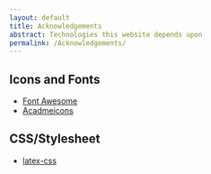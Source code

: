 ```yaml
---
layout: default
title: Acknowledgements
abstract: Technologies this website depends upon
permalink: /Acknowledgements/
---
```


## Icons and Fonts 

- [Font Awesome](https://fontawesome.com/license/free)
- [Acadmeicons](https://jpswalsh.github.io/academicons/)

## CSS/Stylesheet

- [latex-css](https://github.com/vincentdoerig/latex-css/)